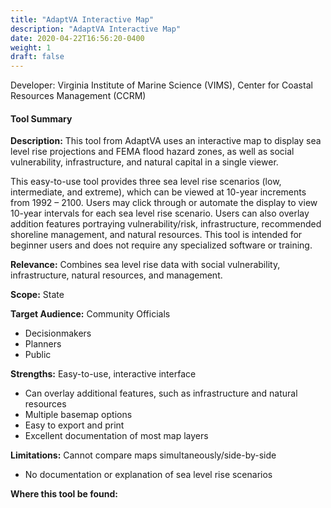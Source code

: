 ```yaml
---
title: "AdaptVA Interactive Map"
description: "AdaptVA Interactive Map"
date: 2020-04-22T16:56:20-0400
weight: 1
draft: false
---
```

Developer: Virginia Institute of Marine Science (VIMS), Center for Coastal Resources Management (CCRM)

#### Tool Summary
**Description:** This tool from AdaptVA uses an interactive map to display sea level rise projections and FEMA flood hazard zones, as well as social vulnerability, infrastructure, and natural capital in a single viewer. 

This easy-to-use tool provides three sea level rise scenarios (low, intermediate, and extreme), which can be viewed at 10-year increments from 1992 – 2100. Users may click through or automate the display to view 10-year intervals for each sea level rise scenario. Users can also overlay addition features portraying vulnerability/risk, infrastructure, recommended shoreline management, and natural resources.  This tool is intended for beginner users and does not require any specialized software or training.

**Relevance:** Combines sea level rise data with social vulnerability, infrastructure, natural resources, and management.

**Scope:** State

**Target Audience:** Community Officials 
* Decisionmakers
* Planners 
* Public

**Strengths:** Easy-to-use, interactive interface
* Can overlay additional features, such as infrastructure and natural resources
* Multiple basemap options
* Easy to export and print
* Excellent documentation of most map layers

**Limitations:** Cannot compare maps simultaneously/side-by-side 
* No documentation or explanation of sea level rise scenarios

**Where this tool be found:** 
